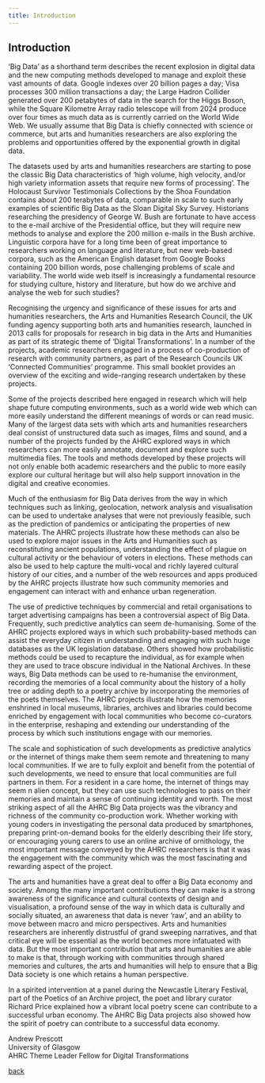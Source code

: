 ```yaml
---
title: Introduction
---
```


## Introduction

‘Big Data’ as a shorthand term describes the recent explosion in digital data and the new computing methods developed to manage and exploit these vast amounts of data. Google indexes over 20 billion pages a day; Visa processes 300 million transactions a day; the Large Hadron Collider generated over 200 petabytes of data in the search for the Higgs Boson, while the Square Kilometre Array radio telescope will from 2024 produce over four times as much data as is currently carried on the World Wide Web. We usually assume that Big Data is chiefly connected with science or commerce, but arts and humanities researchers are also exploring the problems and opportunities offered by the exponential growth in digital data.

The datasets used by arts and humanities researchers are starting to pose the classic Big Data characteristics of ‘high volume, high velocity, and/or high variety information assets that require new forms of processing’. The Holocaust Survivor Testimonials Collections by the Shoa Foundation contains about 200 terabytes of data, comparable in scale to such early examples of scientific Big Data as the Sloan Digital Sky Survey. Historians researching the presidency of George W. Bush are fortunate to have access to the e-mail archive of the Presidential office, but they will require new methods to analyse and explore the 200 million e-mails in the Bush archive. Linguistic corpora have for a long time been of great importance to researchers working on language and literature, but new web-based corpora, such as the American English dataset from Google Books containing 200 billion words, pose challenging problems of scale and variability. The world wide web itself is increasingly a fundamental resource for studying culture, history and literature, but how do we archive and analyse the web for such studies?

Recognising the urgency and significance of these issues for arts and humanities researchers, the Arts and Humanities Research Council, the UK funding agency supporting both arts and humanities research, launched in 2013 calls for proposals for research in big data in the Arts and Humanities as part of its strategic theme of ‘Digital Transformations’. In a number of the projects, academic researchers engaged in a process of co-production of research with community partners, as part of the Research Councils UK ‘Connected Communities’ programme. This small booklet provides an overview of the exciting and wide-ranging research undertaken by these projects.

Some of the projects described here engaged in research which will help shape future computing environments, such as a world wide web which can more easily understand the different meanings of words or can read music. Many of the largest data sets with which arts and humanities researchers deal consist of unstructured data such as images, films and sound, and a number of the projects funded by the AHRC explored ways in which researchers can more easily annotate, document and explore such multimedia files. The tools and methods developed by these projects will not only enable both academic researchers and the public to more easily explore our cultural heritage but will also help support innovation in the digital and creative economies.

Much of the enthusiasm for Big Data derives from the way in which techniques such as linking, geolocation, network analysis and visualisation can be used to undertake analyses that were not previously feasible, such as the prediction of pandemics or anticipating the properties of new materials. The AHRC projects illustrate how these methods can also be used to explore major issues in the Arts and Humanities such as reconstituting ancient populations, understanding the effect of plague on cultural activity or the behaviour of voters in elections. These methods can also be used to help capture the multi-vocal and richly layered cultural history of our cities, and a number of the web resources and apps produced by the AHRC projects illustrate how such community memories and engagement can interact with and enhance urban regeneration.

The use of predictive techniques by commercial and retail organisations to target advertising campaigns has been a controversial aspect of Big Data. Frequently, such predictive analytics can seem de-humanising. Some of the AHRC projects explored ways in which such probability-based methods can assist the everyday citizen in understanding and engaging with such huge databases as the UK legislation database. Others showed how probabilistic methods could be used to recapture the individual, as for example when they are used to trace obscure individual in the National Archives. In these ways, Big Data methods can be used to re-humanise the environment, recording the memories of a local community about the history of a holly tree or adding depth to a poetry archive by incorporating the memories of the poets themselves. The AHRC projects illustrate how the memories enshrined in local museums, libraries, archives and libraries could become enriched by engagement with local communities who become co-curators in the enterprise, reshaping and extending our understanding of the process by which such institutions engage with our memories.

The scale and sophistication of such developments as predictive analytics or the internet of things make them seem remote and threatening to many local communities. If we are to fully exploit and benefit from the potential of such developments, we need to ensure that local communities are full partners in them. For a resident in a care home, the internet of things may seem n alien concept, but they can use such technologies to pass on their memories and maintain a sense of continuing identity and worth. The most striking aspect of all the AHRC Big Data projects was the vibrancy and richness of the community co-production work. Whether working with young coders in investigating the personal data produced by smartphones, preparing print-on-demand books for the elderly describing their life story, or encouraging young carers to use an online archive of ornithology, the most important message conveyed by the AHRC researchers is that it was the engagement with the community which was the most fascinating and rewarding aspect of the project.

The arts and humanities have a great deal to offer a Big Data economy and society. Among the many important contributions they can make is a strong awareness of the significance and cultural contexts of design and visualisation, a profound sense of the way in which data is culturally and socially situated, an awareness that data is never ‘raw’, and an ability to move between macro and micro perspectives. Arts and humanities researchers are inherently distrustful of grand sweeping narratives, and that critical eye will be essential as the world becomes more infatuated with data. But the most important contribution that arts and humanities are able to make is that, through working with communities through shared memories and cultures, the arts and humanities will help to ensure that a Big Data society is one which retains a human perspective.

In a spirited intervention at a panel during the Newcastle Literary Festival, part of the Poetics of an Archive project, the poet and library curator Richard Price explained how a vibrant local poetry scene can contribute to a successful urban economy. The AHRC Big Data projects also showed how the spirit of poetry can contribute to a successful data economy.         

Andrew Prescott
<br />
University of Glasgow
<br />
AHRC Theme Leader Fellow for Digital Transformations

[back](../)

